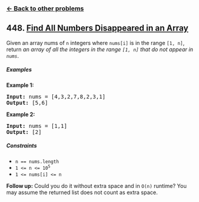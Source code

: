 ### [&#8592; Back to other problems](../../README.md)

## 448. [Find All Numbers Disappeared in an Array](https://leetcode.com/problems/find-all-numbers-disappeared-in-an-array/)

Given an array nums of `n` integers where `nums[i]` is in the range `[1, n]`, return *an array of
all the integers in the range `[1, n]` that do not appear in `nums`*.

##### Examples

**Example 1:**

<pre>
<b>Input:</b> nums = [4,3,2,7,8,2,3,1]
<b>Output:</b> [5,6]
</pre>

**Example 2:**

<pre>
<b>Input:</b> nums = [1,1]
<b>Output:</b> [2]
</pre>

##### Constraints

* <code>n == nums.length</code>
* <code>1 <= n <= 10<sup>5</sup></code>
* <code>1 <= nums[i] <= n</code>

**Follow up:** Could you do it without extra space and in `O(n)` runtime? You may assume the
returned list does not count as extra space.
